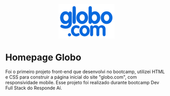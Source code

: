 <p align="center">
  <img src="/img/logo_desktop.png" width="175" alt="" />
</p>

# Homepage Globo
Foi o primeiro projeto front-end que desenvolvi no bootcamp, utilizei HTML e CSS para construir a página inicial do site "globo.com", com responsividade mobile. Esse projeto foi realizado durante bootcamp Dev Full Stack do Responde Aí. 

<!--stackedit_data:
eyJoaXN0b3J5IjpbNTQ4OTg4OTk0LDk1MjE0MDMzNF19
-->